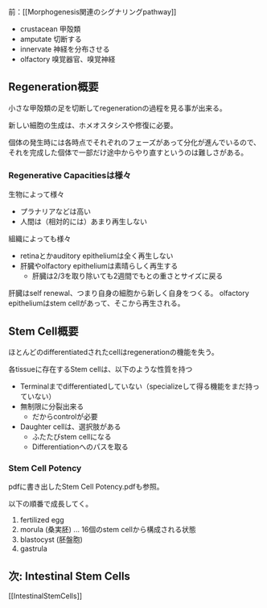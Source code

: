 前：[[Morphogenesis関連のシグナリングpathway]]

- crustacean 甲殻類
- amputate 切断する
- innervate 神経を分布させる
- olfactory 嗅覚器官、嗅覚神経

## Regeneration概要

小さな甲殻類の足を切断してregenerationの過程を見る事が出来る。

新しい細胞の生成は、ホメオスタシスや修復に必要。

個体の発生時には各時点でそれぞれのフェーズがあって分化が進んでいるので、
それを完成した個体で一部だけ途中からやり直すというのは難しさがある。

### Regenerative Capacitiesは様々

生物によって様々

- プラナリアなどは高い
- 人間は（相対的には）あまり再生しない

組織によっても様々

- retinaとかauditory epitheliumは全く再生しない
- 肝臓やolfactory epitheliumは素晴らしく再生する
    - 肝臓は2/3を取り除いても2週間でもとの重さとサイズに戻る

肝臓はself renewal、つまり自身の細胞から新しく自身をつくる。
olfactory epitheliumはstem cellがあって、そこから再生される。

## Stem Cell概要

ほとんどのdifferentiatedされたcellはregenerationの機能を失う。

各tissueに存在するStem cellは、以下のような性質を持つ

- Terminalまでdifferentiatedしていない（specializeして得る機能をまだ持っていない）
- 無制限に分裂出来る
   - だからcontrolが必要
- Daughter cellは、選択肢がある
   - ふたたびstem cellになる
   - Differentiationへのパスを取る

### Stem Cell Potency

pdfに書き出したStem Cell Potency.pdfも参照。

以下の順番で成長してく。

1. fertilized egg
2. morula (桑実胚) ... 16個のstem cellから構成される状態
3. blastocyst (胚盤胞)
4. gastrula

## 次: Intestinal Stem Cells

[[IntestinalStemCells]]